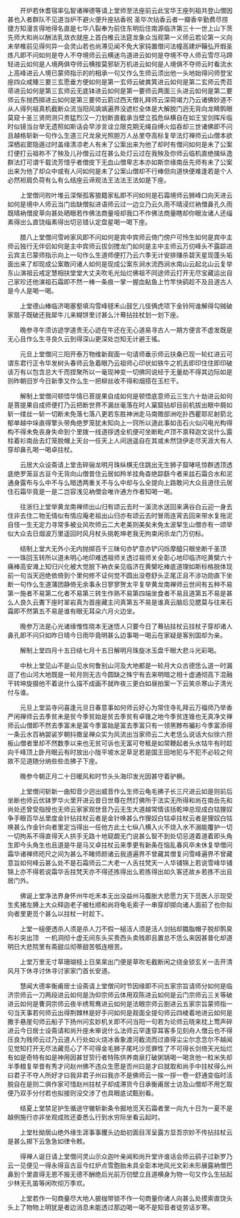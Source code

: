 <!-- { "loadSidebar": true } -->
　　开炉若休耆宿率弘智诸禅德等请上堂师至法座前云此宝华王座列祖共登山僧因甚也入者群队不见道当炉不避火便升座拈香祝
圣毕次拈香云者一瓣香辛勤费尽捞捷方知漫言得地得名直是七华八裂奉为前住东明后住南源临济第三十一世上山下茨先师大和尚以酬法乳敛衣就座上首白椎云法筵龙象众当观第一义师云若论第一义向未举椎前见得何异一会灵山若也尚滞见闻不免大家钝置僧问法幢高建炉鞴弘开煆圣炼凡即不问如何是夺人不夺境师云云横迷鸟道进云如何是夺境不夺人师云雪尽马蹄轻进云如何是人境两俱夺师云横按莫邪斩万机进云如何是人境俱不夺师云时看流水上高峰进云人境已蒙师指示的的相承一句又作么生师云须出他一头地始得问师登宝座四众咸臻三要三玄愿垂方便如何是第一玄师云破粪箕进云如何是第二玄师云秃苕帚进云如何是第三玄师云无底钵进云如何是第一要师云两面三头进云如何是第二要师云东抛西掷进云如何是第三要师云箭过西天僧礼拜师云深荷竭力乃云诸佛妙道不从人得列祖真机截断众流当阳风飒飒遍界没遮栏全体是大解脱门迥无背向龙睛鹘眼莫窥十圣三贤罔测只贵猛烈汉一刀划断直截承当壁立孤危纵横自在如王宝剑挥斥临时似镜当台举无遗照如斯话会早涉言诠立限克期无绳自缚火焰吞却三世诸佛即不问且越格斩新一句作么生道三尺龙泉光照胆万人丛里夺高标复举法灯禅师云山僧本欲深栖岩窦隐遁过时盖缘清凉老人有未了公案出来为他了却时有僧问如何是未了公案灯便打云祖祢不了殃及儿孙僧云过在甚么处灯云过在我殃及你师云临机直绝擒纵逸群法灯可谓千载流芳惜乎者僧皮下无血山僧卑志本亦如斯奈缘南岳先师有未了公案出来为他了却众中或有人问如何是未了公案山僧却不行棒但向道快便难逢若是个人必然袒肩负荷有么有么结座云谛观法王法法王法如是下座。

　　上堂僧问败叶堆云深惭孤客狼籍家私即不问如何是石霜境师云狮峰口向天进云如何是境中人师云当门齿缺僧拟进语师云过一边立乃云久雨不晴浸烂衲僧鼻孔久雨既晴衲僧皮草向甚处晒眼若作佛法商量哑却我口不作佛法商量瞎却你眼汝诸人还缁素得出么直饶缁素得出切忌错认定盘星喝一喝下座。

　　腊八上堂僧问雪岭家风即不问如何是宾中宾师云倚门傍户可怜生如何是宾中主师云独行无伴侣如何是主中宾师云拔剑搅龙门如何是主中主师云万仞峰头不露踪进云宾主已蒙师指示向上一句作么生道师便打乃云六季无计安排赚杀碧天星现蓬头垢面出来了却现成公案敢问诸人如何是现成公案东涧水流西涧水南山云起北山云复举东山演祖云戒定慧相扶堂堂大丈夫吹毛光灿烂佛祖不同途师云打开无尽宝藏运出自己家珍还他演祖石霜即不然一棒一条痕一掌一握血鲇鱼上竹竿快鹞趁不及且道古人是今人是喝一喝。

　　上堂德山棒临济喝塞壑填沟雪峰毬禾山鼓乞儿伎俩虎项下金铃阿谁解得勾贼破家扇子既破还我犀牛儿来糊饼里讨甚么汁蓦拈拄杖划一划下座。

　　晚参寻牛须访迹学道贵无心迹在牛还在无心道易寻古人一期方便言不虚发既是无心且作么生寻良久云到得深山更深处岂知无计避王徭。

　　元旦上堂僧问三阳开泰万物维新觌面一句请师垂示师云扶桑已现一轮红进云可谓东君行正令华发树头春师云急着眼乃云祖师心印状如铁牛之机去即印住住即印破该万有以包含总大千而捏聚所以一毫现神变一切佛同说经于无量劫不得其边际如是则昨朝旧岁今日新季又作么生一把柳丝收不得和烟搭在玉栏干。

　　解制上堂僧问顿悟华情已菩提果自成如何是顿悟底意师云三生六十劫进云如何是菩提果自成师便打乃云把断世界不漏丝毫落在时人窠窟拈却目前机拔出眼中屑如斩一缕丝一斩一切断未免落七落八更若东胜神洲走马南赡部洲吃扑西瞿耶尼射箭北郁单越中垛直得擎头带角绝罗笼犹未知向上一窍所以道此事如击石火似闪电光构得构不得未免丧身失命到个里拨一线道拶透全机便可坐断毗卢顶不禀释迦文说什么露柱着衫南岳去灯笼脱帽上天台一任天上人间逍遥自在其或未然饶伊走尽天涯大有人穿却鼻孔喝一喝卓拄杖。

　　云居大众设斋请上堂击碎骊龙明月珠纵横无住跳出无生狮子窟哮吼惊群透顶透底绝罗笼亘古亘今无背向山僧昔住云居如羚羊挂角杳绝踪繇今者来兹石霜合水和泥通身露布与么中不与么暗透两重关不与么中却与么全提向上路敢问大众且道住云居住石霜毕竟是一是二岂容浅见衲僧会唯许通方作者知喝一喝。

　　往浙归上堂举黄龙南禅师出山归有颂云去时一溪流水送回来满谷白云迎一身去住非去住二物无情似有情应庵老祖出山归亦有颂云去时冒雨连宵去回来带水复拖泥自怪一生无定力寻常多被业风吹师云二大老美则美矣未免太波挈生山僧亦有一颂举似大众去日烟波万里遥回时风月杖头挑乾坤老我无拘束闲杀龙门万仞标。

　　结制上堂大无外小无内抛掷百千三昧句亦铲意亦铲闪烁摩醯只眼坐断千圣顶　一一珠回玉转所以道未明心地印难透祖师关透过祖师关全彰心地印临济吃黄檗六十痛棒高安滩上知归兴化被大觉脱下衲衣亲见临济在黄檗吃棒底道理如斯标格脱体现前一句当天迥绝依倚到个里何修不证何觉不圆出没卷舒头正尾正且不涉功勋直下坐断一句作么生道蒲团静倚无余事永日寥寥贺太平复举黄龙南禅师云世间有五种不易第一施者不易第二化者不易第三转生作熟不易第四端坐食者不易且道第五不易是甚么人良久云聻下座时翠岩真为首座藏主问真第五不易是谁真云脑后见腮莫与往来石霜即不然第五不易是谁有眼无耳朵六月火边坐。

　　晚参万法是心光诸缘惟性晓本无迷悟人只要今日了蓦拈拄杖云拄杖子穿却诸人鼻孔即不问只如昨日晴今日雨毕竟明甚么边事喝一喝云在家疑是客别国却为亲。

　　解制上堂四月十五日结七月十五日解明月珠旋冰玉盘千眼大悲斗光彩喝。

　　中秋上堂见山不是山见水何鲁别山河及大地都是一轮月大众古德恁么道一时漏逗了也山河大地既是一轮月则无古今圆缺之殊宁有去来明暗之相十虚通彻高下混融干转坤旋摄他不着说什么描不成画不就昨夜三更白如昼拍案一下云笑杀寒山子清光付与谁。

　　元旦上堂监寺问喜逢元旦日春意事如何师云好心为常住寺礼拜云万福师乃举香严闲禅师云去季贫未是贫今季贫始是贫去季贫有卓锥之地今季贫连锥也无真净文禅师云山僧即不然去季富未是富今季富始是富去季富只有一领黑黪布褊衫今季富添得一条云水百衲袈裟岁朝抖擞呈禅众实为风流出当家师云二大老恁么说话大似徐六担板山僧者里却不然数季以来也无贫可诉也无富可夸秪是如常鞭起者头水牯牛有时趁向千峰顶上卧月眠云有时放出小陇平坡水足草足若是国王田地犯与不犯不必较之何故不见道随分纳些些击拂子下座。

　　晚参今朝正月二十日暖风和时节头头海印发光因甚守着驴橛。

　　上堂僧问斩新一曲知音少迥出威音作么生师云龟毛拂子长三尺进云如是则前后坐断也师云优钵罗华火里开进云昔日世尊在然灯佛所于法实无所得和尚在南岳先和尚处还曾受指授也无师云家家观世音乃云无生大道越常情该括乾坤总现成白牯狸奴争手眼百华丛里度金针拈拄杖云者是金针唤甚么作狸奴白牯卓拄杖云者是狸奴白牯唤甚么作金针向者里定当得出一任他方此土七纵八横入火不烧入水不溺能覆护一切一切拘系不得直得天人拱手无路十地窥觑无门说甚么智不到处切忌道着道着即头角生即今头角生也且道是牛是马又卓拄杖云来季更有新条在恼乱春风卒未休复举僧问霜华诸禅师咫尺之间为甚么不睹师颜诸云我道遍界不曾藏其僧复问雪峰遍界不曾藏意旨如何峰云甚么处不是石霜师云二大老一人舌拄梵天一人华铺锦上若说雪峰华铺锦上亦不得若说霜华舌拄梵天亦不得还拣得出么若拣得出如久客还故乡若拣不出且居门外。

　　佛诞上堂净法界身怀州牛吃禾本无出没益州马腹胀大悲愿力天下觅医人示现受生炙猪左膊上大众释迦老子被杜顺和尚将龟毛索子一串穿却掷向诸人面前了也你拟向者里更觅个甚么以拄杖一时趁下。

　　上堂一槌便透杀人须是杀人刀不假一槌活人须是活人剑拈却膱脂帽子脱却鹘臭布衫突出顶　一机洞彻十虚无间东头买贵西头卖贱即且置总不恁么来因甚普化却道明日大悲院里有斋甜瓜彻蒂甜苦瓠连根苦。

　　上堂万里无寸草珊瑚枝上日杲杲出门便是草吹毛截断闲之绕金锁玄关一击开清风月下休寻讨休寻讨家家门首长安道。

　　慧闻大德率衡甫居士设斋请上堂僧问时节因缘即不问五家宗旨请师分如何是临济宗师云一刀两段进云如何是沩仰宗师云体用双陈进云如何是云门宗师云三关等破进云如何是曹洞宗师云夜半绣鸳鸯进云如何是法眼宗师云劄进云五家宗旨蒙师指一句当天事若何师云出得荆棘林是好手问如何是觌面全提句师云四棱着地进云如何是撒手悬崖句师云船子下扬州问玄妙机关即不问当阳一句若为论师云晓来枕上莺声碎进云今日居士设斋请和尚升座未审说什么法师云罕逢穿耳客多见刻舟人僧云也不得压良为贱师云过乃云道人行处如火烧冰香象渡河截流而过直得尘尘尔念念尔不越闻见觉知打开无尽法藏觅心了不可得金毛狮子尾吒沙觅罪性了不可得长剑倚天光灿烂有如是奇特有如是神用因甚甘贽行者特陈供养南泉打破粥锅喝一喝贪他一粒米失却半季粮复举昔有秀才问赵州佛不违众生愿是否州曰是才曰就取和尚手中拄杖得么州曰君子不夺人所好才曰我非君子州曰我亦不是佛师云一挨一拶一卷一舒通变临时活脱自在是则二俱作家可惜赵州拄杖子却成滞货今日承衡甫居士访及山僧却不用乞取便乃双手分付若也拟接则没交涉了也具眼底试甄别看。

　　结夏上堂禁足护生循途守辙斩新条令掘地觅天石霜者里一向九十日为一夏不是越例施行亦非坐观成败还委悉么行到水穷际坐看云起时。

　　上堂杜拗居山绝外缘生涯事事钁头边劫初面目浑呈露方显吾宗妙不传拈拄杖云是甚么掷下云急急如律令敕。

　　得禅人诞日请上堂僧问灵山示众迦叶亲闻和尚升堂许谁话会师云鹞子过新罗乃云一见便见一得永得亘古亘今红炉点雪胞胎未具全彰本地风光文彩未形展露衲僧巴鼻到个里直得无恩不报无德不酬绝后光前万仞壁立且道横身为物一句又作么生拈起少林无孔笛等闲吹彻万季欢。

　　上堂若作一句商量尽大地人披枷带锁不作一句商量你诸人向甚么处摸索直饶头头上了物物上明犹是者边消息未能透过那边喝一喝不是知音者徒劳话岁寒。

